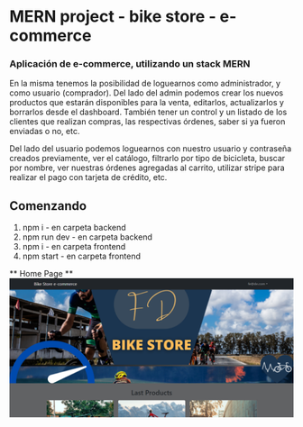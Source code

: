 # MERN project - bike store - e-commerce

### Aplicación de e-commerce, utilizando un stack MERN
En la misma tenemos la posibilidad de loguearnos como administrador, y como usuario (comprador). 
  Del lado del admin podemos crear los nuevos productos que estarán disponibles para la venta, editarlos, actualizarlos y borrarlos desde el dashboard. También tener un control y un listado de los clientes que realizan compras, las respectivas órdenes, saber si ya fueron enviadas o no, etc.
  
  Del lado del usuario podemos loguearnos con nuestro usuario y contraseña creados previamente, ver el catálogo, filtrarlo por tipo de bicicleta, buscar por nombre, ver nuestras órdenes agregadas al carrito, utilizar stripe para realizar el pago con tarjeta de crédito, etc.

## Comenzando

1.  npm i - en carpeta backend
2.  npm run dev - en carpeta backend
3.  npm i - en carpeta frontend
4.  npm start - en carpeta frontend


** Home Page **
![Image text](https://github.com/fedeshirolamy/Mern-ecommerce/blob/main/e-commerce-frontend/src/imagenes/home1.png?raw=true)




